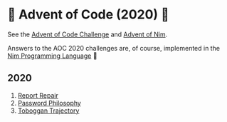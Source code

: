 # 🎄 Advent of Code (2020) 🎄
See the [Advent of Code Challenge](https://adventofcode.com/2020) and [Advent of Nim](https://nim-lang.org/blog/2020/11/27/advent-of-nim-2020.html). 

Answers to the AOC 2020 challenges are, of course, implemented in the [Nim Programming Language](https://nim-lang.org/) 👑
## 2020
1. [Report Repair](https://adventofcode.com/2020/day/1)
2. [Password Philosophy](https://adventofcode.com/2020/day/2)
2. [Toboggan Trajectory](https://adventofcode.com/2020/day/3)

